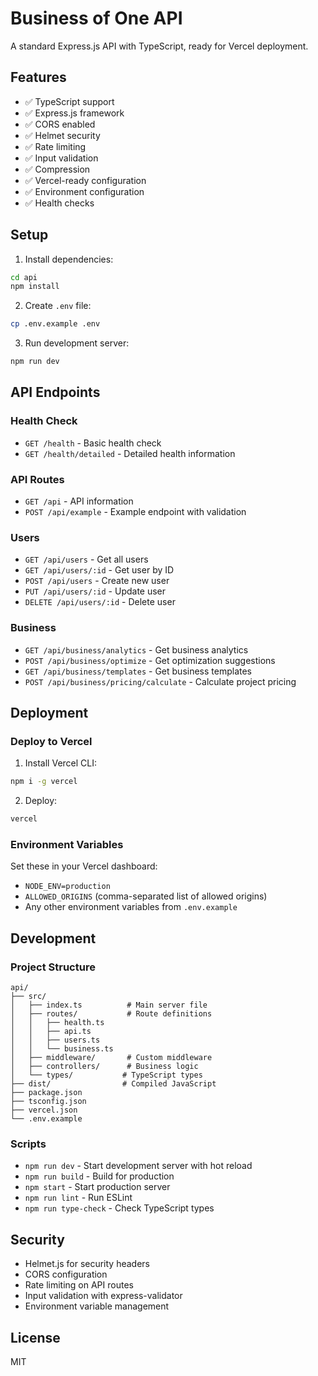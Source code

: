 # Business of One API

A standard Express.js API with TypeScript, ready for Vercel deployment.

## Features

- ✅ TypeScript support
- ✅ Express.js framework
- ✅ CORS enabled
- ✅ Helmet security
- ✅ Rate limiting
- ✅ Input validation
- ✅ Compression
- ✅ Vercel-ready configuration
- ✅ Environment configuration
- ✅ Health checks

## Setup

1. Install dependencies:
```bash
cd api
npm install
```

2. Create `.env` file:
```bash
cp .env.example .env
```

3. Run development server:
```bash
npm run dev
```

## API Endpoints

### Health Check
- `GET /health` - Basic health check
- `GET /health/detailed` - Detailed health information

### API Routes
- `GET /api` - API information
- `POST /api/example` - Example endpoint with validation

### Users
- `GET /api/users` - Get all users
- `GET /api/users/:id` - Get user by ID
- `POST /api/users` - Create new user
- `PUT /api/users/:id` - Update user
- `DELETE /api/users/:id` - Delete user

### Business
- `GET /api/business/analytics` - Get business analytics
- `POST /api/business/optimize` - Get optimization suggestions
- `GET /api/business/templates` - Get business templates
- `POST /api/business/pricing/calculate` - Calculate project pricing

## Deployment

### Deploy to Vercel

1. Install Vercel CLI:
```bash
npm i -g vercel
```

2. Deploy:
```bash
vercel
```

### Environment Variables

Set these in your Vercel dashboard:
- `NODE_ENV=production`
- `ALLOWED_ORIGINS` (comma-separated list of allowed origins)
- Any other environment variables from `.env.example`

## Development

### Project Structure
```
api/
├── src/
│   ├── index.ts          # Main server file
│   ├── routes/           # Route definitions
│   │   ├── health.ts
│   │   ├── api.ts
│   │   ├── users.ts
│   │   └── business.ts
│   ├── middleware/       # Custom middleware
│   ├── controllers/      # Business logic
│   └── types/           # TypeScript types
├── dist/                # Compiled JavaScript
├── package.json
├── tsconfig.json
├── vercel.json
└── .env.example
```

### Scripts
- `npm run dev` - Start development server with hot reload
- `npm run build` - Build for production
- `npm start` - Start production server
- `npm run lint` - Run ESLint
- `npm run type-check` - Check TypeScript types

## Security

- Helmet.js for security headers
- CORS configuration
- Rate limiting on API routes
- Input validation with express-validator
- Environment variable management

## License

MIT